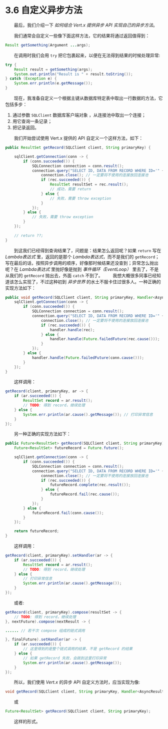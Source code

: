 # 3.6 自定义异步方法

&emsp;&emsp;最后，我们介绍一下 *如何组合 Vert.x 提供异步 API 实现自己的异步方法*。

&emsp;&emsp;我们通常会自定义一些像下面这样方法，它的结果将通过返回值得到：
```java
Result getSomething(Argument ...args);
```
&emsp;&emsp;在调用时我们会用 `try` 把它包裹起来，以便在无法得到结果的时候处理异常:
```java
try {
    Result result = getSomething(args);
    System.out.println("Result is " + result.toString());
} catch (Exception e) {
    System.err.println(e.getMessage());
}
```
&emsp;&emsp;现在，我准备自定义一个根据主键从数据库特定表中取出一行数据的方法，它包括多步：

1. 通过参数 `SQLClient` 数据库客户端对象 ，从连接池中取出一个连接；
2. 用它查询一条记录；
3. 把记录返回。

&emsp;&emsp;我们开始尝试使用 Vert.x 提供的 API 自定义一个这样方法，如下：
```java
public ResultSet getRecord(SQLClient client, String primaryKey) {

    sqlClient.getConnection(conn -> {
        if (conn.succeeded()) {
            SQLConnection connection = conn.result();
            connection.query("SELECT ID, DATA FROM RECORD WHERE ID='" + pk + "'", rec -> {
                connection.close(); // 一定要将不使用的连接放回连接池
                if (rec.succeeded()) {
                    ResultSet resultSet = rec.result();
                    // 成功，需要 return
                } else {
                    // 失败，需要 throw exception
                }
            });
        } else {
            // 失败，需要 throw exception
        }
    });
    
    // return ??;
}
```
&emsp;&emsp;到这我们已经得到查询结果了，问题是：结果怎么返回呢？如果 `return` 写在 *Lambda表达式* 里，返回的是那个 *Lambda表达式*，而不是我们的 `getRecord`；写在最后的话，按照异步调用的顺序，好像那时候结果还没查到；异常怎么抛出呢？在 *Lambda表达式* 里抛好像是抛到 *事件循环（EventLoop）* 里去了，不是从我们的 `getRecord` 抛出去，外面 `catch` 不到了。
&emsp;&emsp;我想大概很多同事已经知道该怎么实现了，不过这种初到 *异步世界* 的水土不服卡住过很多人。一种正确的实现方法如下：
```java
public void getRecord(SQLClient client, String primaryKey, Handler<AsyncResult<ResultSet>> handler) {
    sqlClient.getConnection(conn -> {
        if (conn.succeeded()) {
            SQLConnection connection = conn.result();
            connection.query("SELECT ID, DATA FROM RECORD WHERE ID='" + primaryKey + "'", rec -> {
                connection.close(); // 一定要将不使用的连接放回连接池
                if (rec.succeeded()) {
                    handler.handle(rec);
                } else {
                    handler.handle(Future.failedFuture(rec.cause()));
                }
            });
        } else {
            handler.handle(Future.failedFuture(conn.cause()));
        }
    });
}
```
&emsp;&emsp;这样调用：
```java
getRecord(client, primaryKey, ar -> {
    if (ar.succeeded()) {
        ResultSet record = ar.result();
        // TODO: 得到 record，继续处理
    } else {
        System.err.println(ar.cause().getMessage()); // 打印异常信息
    }
});
```
&emsp;&emsp;另一种正确的实现方法如下：
```java
public Future<ResultSet> getRecord(SQLClient client, String primaryKey) {
    Future<ResultSet> futureRecord = Future.future();

    sqlClient.getConnection(conn -> {
        if (conn.succeeded()) {
            SQLConnection connection = conn.result();
            connection.query("SELECT ID, DATA FROM RECORD WHERE ID='" + primaryKey + "'", rec -> {
                connection.close(); // 一定要将不使用的连接放回连接池
                if (rec.succeeded()) {
                    futureRecord.complete(rec.result());
                } else {
                    futureRecord.fail(rec.cause());
                }
            });
        } else {
            futureRecord.fail(conn.cause());
        }
    });

    return futureRecord;
}
```
&emsp;&emsp;这样调用：
```java
getRecord(client, primaryKey).setHandler(ar -> {
    if (ar.succeeded()) {
        ResultSet record = ar.result();
        // TODO: 得到 record，继续处理
    } else {
        // 打印异常信息
        System.err.println(ar.cause().getMessage());
    }
});
```
&emsp;&emsp;或者:
```java
getRecord(client, primaryKey).compose(resultSet -> {
    // TODO: 得到 record，继续处理
}, nextFuture).compose(nextResult -> {

...... // 若干次 compose 组成的链式调用

}, finalFuture).setHandler(ar -> {
    if (ar.succeeded()) {
        // 这里得到的是整个链式调用的结果，不是 getRecord 的结果
    } else {
        // 如果 getRecord 失败，会跳到这里打印异常
        System.err.println(ar.cause().getMessage()); 
    }
});
```
&emsp;&emsp;所以，我们使用 *Vert.x* 的异步 API 自定义方法时，应当实现为像:
```java
void getRecord(SQLClient client, String primaryKey, Handler<AsyncResult<ResultSet>> handler);
```
&emsp;&emsp;或
```java
Future<ResultSet> getRecord(SQLClient client, String primaryKey);
```
&emsp;&emsp;这样的形式。